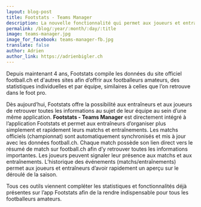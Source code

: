 ```yaml
---
layout: blog-post
title: Footstats - Teams Manager
description: La nouvelle fonctionnalité qui permet aux joueurs et entraîneurs de mieux organiser leur semaine
permalink: /blog/:year/:month/:day/:title
image: teams-manager.jpg
image_for_facebook: teams-manager-fb.jpg
translate: false
author: Adrien
author_link: https://adrienbigler.ch
---
```

Depuis maintenant 4 ans, Footstats compile les données du site officiel football.ch et d'autres sites afin d’offrir aux footballeurs amateurs, des statistiques individuelles et par équipe, similaires à celles que l’on retrouve dans le foot pro. 

Dès aujourd’hui, Footstats offre la possibilité aux entraîneurs et aux joueurs de retrouver toutes les informations au sujet de leur équipe au sein d’une même application. <b>Footstats - Teams Manager</b> est directement intégré à l’application Footstats et permet aux entraîneurs d’organiser plus simplement et rapidement leurs matchs et entraînements. Les matchs officiels (championnat) sont automatiquement synchronisés et mis à jour avec les données football.ch. Chaque match possède son lien direct vers le résumé de match sur football.ch afin d’y retrouver toutes les informations importantes. Les joueurs peuvent signaler leur présence aux matchs et aux entraînements. L’historique des événements (matchs/entraînements) permet aux joueurs et entraîneurs d’avoir rapidement un aperçu sur le déroulé de la saison. 

Tous ces outils viennent compléter les statistiques et fonctionnalités déjà présentes sur l’app Footstats afin de la rendre indispensable pour tous les footballeurs amateurs.